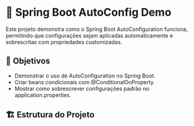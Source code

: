 # 📌 Spring Boot AutoConfig Demo

Este projeto demonstra como o Spring Boot AutoConfiguration funciona, permitindo que configurações sejam aplicadas automaticamente e sobrescritas com propriedades customizadas.

## 🎯 Objetivos

- Demonstrar o uso de AutoConfiguration no Spring Boot.
- Criar beans condicionais com @ConditionalOnProperty.
- Mostrar como sobrescrever configurações padrão no application.properties.

## 🏗️ Estrutura do Projeto
